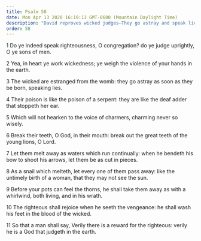 ```yaml
---
title: Psalm 58
date: Mon Apr 13 2020 16:19:13 GMT-0600 (Mountain Daylight Time)
description: "David reproves wicked judges—They go astray and speak lies."
order: 58
---
```


1 Do ye indeed speak righteousness, O congregation? do ye judge uprightly, O ye sons of men.

2 Yea, in heart ye work wickedness; ye weigh the violence of your hands in the earth.

3 The wicked are estranged from the womb: they go astray as soon as they be born, speaking lies.

4 Their poison is like the poison of a serpent: they are like the deaf adder that stoppeth her ear.

5 Which will not hearken to the voice of charmers, charming never so wisely.

6 Break their teeth, O God, in their mouth: break out the great teeth of the young lions, O Lord.

7 Let them melt away as waters which run continually: when he bendeth his bow to shoot his arrows, let them be as cut in pieces.

8 As a snail which melteth, let every one of them pass away: like the untimely birth of a woman, that they may not see the sun.

9 Before your pots can feel the thorns, he shall take them away as with a whirlwind, both living, and in his wrath.

10 The righteous shall rejoice when he seeth the vengeance: he shall wash his feet in the blood of the wicked.

11 So that a man shall say, Verily there is a reward for the righteous: verily he is a God that judgeth in the earth.
